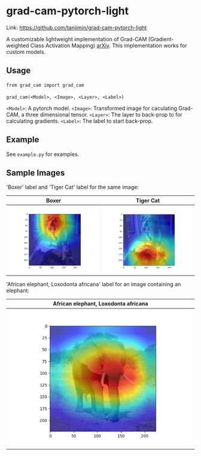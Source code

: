 # grad-cam-pytorch-light
Link: https://github.com/tanjimin/grad-cam-pytorch-light

A customizable lightweight implementation of Grad-CAM (Gradient-weighted Class Activation Mapping) [arXiv](https://arxiv.org/abs/1610.02391). This implementation works for custom models.

## Usage
```{python}
from grad_cam import grad_cam

grad_cam(<Model>, <Image>, <Layer>, <Label>)
```

`<Model>`: A pytorch model.
`<Image>`: Transformed image for caculating Grad-CAM, a three dimensional tensor.
`<Layer>`: The layer to back-prop to for calculating gradients.
`<Label>`: The label to start back-prop.

## Example

See `example.py` for examples.

## Sample Images

'Boxer' label and 'Tiger Cat' label for the same image:

|Boxer|Tiger Cat|
| :------: | :------: |
|![Boxer](./images/boxer_grad-cam.png)|![Tiger Cat](./images/tiger_cat_grad-cam.png)|

'African elephant, Loxodonta africana' label for an image containing an elephant:

|African elephant, Loxodonta africana|
| :------: |
|![Elephant](./images/elephant_grad-cam.png)|
